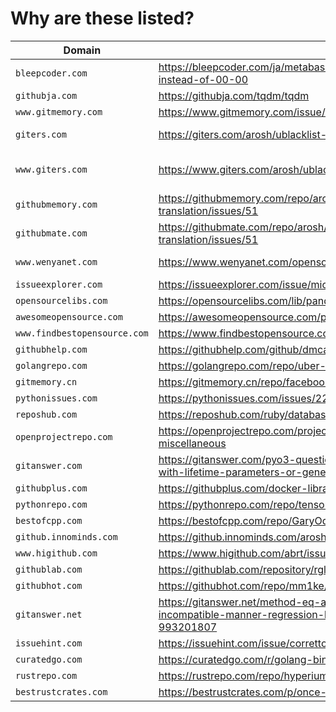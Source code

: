 # Why are these listed?

| Domain | Page | Original | Note |
| ------ | ---- | -------- | ---- |
| `bleepcoder.com` | https://bleepcoder.com/ja/metabase/419604485/time-is-showing-24-00-instead-of-00-00 | https://github.com/metabase/metabase/issues/9538 |  |
| `githubja.com` | https://githubja.com/tqdm/tqdm | https://github.com/tqdm/tqdm |  |
| `www.gitmemory.com` | https://www.gitmemory.com/issue/dbeaver/dbeaver/232/528912919 | https://github.com/dbeaver/dbeaver/issues/232 |  |
| `giters.com` | https://giters.com/arosh/ublacklist-stackoverflow-translation/issues/51 | https://github.com/arosh/ublacklist-stackoverflow-translation/issues/51 |  |
| `www.giters.com` | https://www.giters.com/arosh/ublacklist-stackoverflow-translation/issues/51 | https://github.com/arosh/ublacklist-stackoverflow-translation/issues/51 | www.giters.com also serves copycat. |
| `githubmemory.com` | https://githubmemory.com/repo/arosh/ublacklist-stackoverflow-translation/issues/51 | https://github.com/arosh/ublacklist-stackoverflow-translation/issues/51 |  |
| `githubmate.com` | https://githubmate.com/repo/arosh/ublacklist-stackoverflow-translation/issues/51 | https://github.com/arosh/ublacklist-stackoverflow-translation/issues/51 | alias of githubmemory.com |
| `www.wenyanet.com` | https://www.wenyanet.com/opensource/ja/5ff3071877c41a72a418b148.html | https://github.com/BBE78/cypress-sonarqube-reporter |  |
| `issueexplorer.com` | https://issueexplorer.com/issue/microsoft/PowerToys/13202 | https://github.com/microsoft/PowerToys/issues/13202 |  |
| `opensourcelibs.com` | https://opensourcelibs.com/lib/pandoc | https://github.com/pandoc/pandoc |  |
| `awesomeopensource.com` | https://awesomeopensource.com/project/jgm/pandoc | https://github.com/pandoc/pandoc |  |
| `www.findbestopensource.com` | https://www.findbestopensource.com/product/robertoaloi-erlang-web | https://github.com/robertoaloi/erlang-web |  |
| `githubhelp.com` | https://githubhelp.com/github/dmca | https://github.com/github/dmca |  |
| `golangrepo.com` | https://golangrepo.com/repo/uber-go-zap-go-logging-monitoring | https://github.com/uber-go/zap |  |
| `gitmemory.cn` | https://gitmemory.cn/repo/facebook/react | https://github.com/facebook/react |  |
| `pythonissues.com` | https://pythonissues.com/issues/2256430 | https://github.com/pupil-labs/pupil/issues/920 |  |
| `reposhub.com` | https://reposhub.com/ruby/database-tools/soundcloud-lhm.html | https://github.com/soundcloud/lhm |  |
| `openprojectrepo.com` | https://openprojectrepo.com/project/kubernetes-kubernetes-go-miscellaneous | https://github.com/kubernetes/kubernetes |  |
| `gitanswer.com` | https://gitanswer.com/pyo3-question-about-pymethods-cannot-be-used-with-lifetime-parameters-or-generics-rust-674792372 | https://github.com/PyO3/pyo3/issues/1088 |  |
| `githubplus.com` | https://githubplus.com/docker-library/php | https://github.com/docker-library/php |  |
| `pythonrepo.com` | https://pythonrepo.com/repo/tensorflow-tensorflow--python-deep-learning | https://github.com/tensorflow/tensorflow |  |
| `bestofcpp.com` | https://bestofcpp.com/repo/GaryOderNichts-Bloopair-cpp-network | https://github.com/GaryOderNichts/Bloopair |  |
| `github.innominds.com` | https://github.innominds.com/arosh/ublacklist-github-translation | https://github.com/arosh/ublacklist-github-translation |  |
| `www.higithub.com` | https://www.higithub.com/abrt/issue/retrace-server/433 | https://github.com/abrt/retrace-server/pull/433 |  |
| `githublab.com` | https://githublab.com/repository/rgl/windows-vagrant | https://github.com/rgl/windows-vagrant |  |
| `githubhot.com` | https://githubhot.com/repo/mm1ke/gentoo-scripts/issues/1 | https://github.com/mm1ke/gentoo-scripts/issues/1 |  |
| `gitanswer.net` | https://gitanswer.net/method-eq-and-ne-overrides-class-object-in-an-incompatible-manner-regression-between-1-1-160-and-1-1-161-993201807 | https://github.com/microsoft/pyright/issues/2287 |  |
| `issuehint.com` | https://issuehint.com/issue/corretto/corretto-11/118 | https://github.com/corretto/corretto-11/issues/118 |  |
| `curatedgo.com` | https://curatedgo.com/r/golang-bindings-for-asticodego-asticoqui/index.html | https://github.com/asticode/go-asticoqui |  |
| `rustrepo.com` | https://rustrepo.com/repo/hyperium-hyper-rust-http-client | https://github.com/hyperium/hyper |  |
| `bestrustcrates.com` | https://bestrustcrates.com/p/once-installed-the-dtolnaycargo-expand/ | https://github.com/dtolnay/cargo-expand |  |
